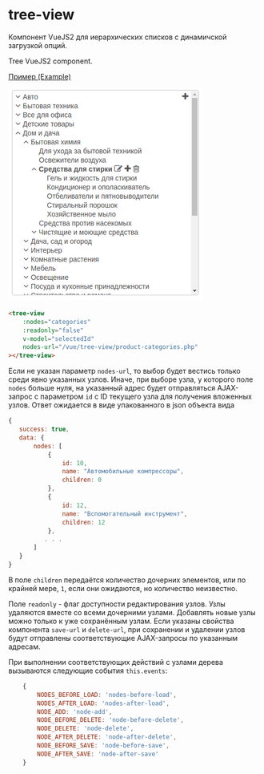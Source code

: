 # tree-view
Компонент VueJS2 для иерархических списков с динамичской загрузкой опций.

Tree VueJS2 component.

[Пример (Example)](http://insbor.ru/vue/tree-view/ "Component example")

![Пример (example)](https://raw.githubusercontent.com/va-fursenko/tree-view/master/example/tree-view-example.png "Пример (example)")

```html
<tree-view
    :nodes="categories"
    :readonly="false"
    v-model="selectedId"
    nodes-url="/vue/tree-view/product-categories.php"
></tree-view>
```

Если не указан параметр `nodes-url`, то выбор будет вестись только среди явно указанных узлов. 
Иначе, при выборе узла, у которого поле `nodes` больше нуля, на указанный адрес будет отправляться 
AJAX-запрос с параметром `id` с ID текущего узла для получения вложенных узлов. 
Ответ ожидается в виде упакованного в json объекта вида
 ```js
{
    success: true,
    data: {
        nodes: [
            {
                id: 10,
                name: "Автомобильные компрессоры",
                children: 0
            },
            {
                id: 12,
                name: "Вспомогательный инструмент",
                children: 12
            },
           . . .
        ] 
    }
}
```
В поле `children` передаётся количество дочерних элементов, или по крайней мере, `1`, если они ожидаются,
 но количество неизвестно.
 
 Поле `readonly` - флаг доступности редактирования узлов. Узлы удаляются вместе со всеми дочерними узлами. 
 Добавлять новые узлы можно только к уже сохранённым узлам. Если указаны свойства компонента `save-url` и
 `delete-url`, при сохранении и удалении узлов будут отправлены соответствующие AJAX-запросы по указанным адресам.
 
 При выполнении соответствующих действий с узлами дерева вызываются следующие события `this.events`: 
```js
    {
        NODES_BEFORE_LOAD: 'nodes-before-load',
        NODES_AFTER_LOAD: 'nodes-after-load',
        NODE_ADD: 'node-add',
        NODE_BEFORE_DELETE: 'node-before-delete',
        NODE_DELETE: 'node-delete',
        NODE_AFTER_DELETE: 'node-after-delete',
        NODE_BEFORE_SAVE: 'node-before-save',
        NODE_AFTER_SAVE: 'node-after-save'
    }
```
